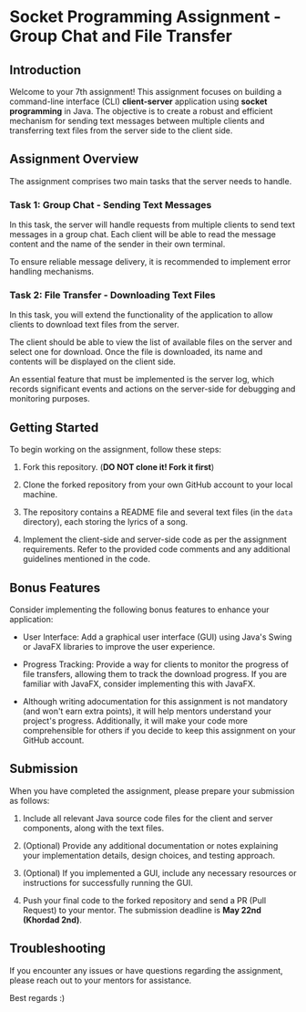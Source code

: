 # Socket Programming Assignment - Group Chat and File Transfer

## Introduction
Welcome to your 7th assignment! This assignment focuses on building a command-line interface (CLI) **client-server** application using **socket programming** in Java. The objective is to create a robust and efficient mechanism for sending text messages between multiple clients and transferring text files from the server side to the client side.

## Assignment Overview
The assignment comprises two main tasks that the server needs to handle.

### Task 1: Group Chat - Sending Text Messages
In this task, the server will handle requests from multiple clients to send text messages in a group chat. Each client will be able to read the message content and the name of the sender in their own terminal.

To ensure reliable message delivery, it is recommended to implement error handling mechanisms.

### Task 2: File Transfer - Downloading Text Files
In this task, you will extend the functionality of the application to allow clients to download text files from the server.

The client should be able to view the list of available files on the server and select one for download. Once the file is downloaded, its name and contents will be displayed on the client side.


An essential feature that must be implemented is the server log, which records significant events and actions on the server-side for debugging and monitoring purposes.

## Getting Started
To begin working on the assignment, follow these steps:

1. Fork this repository. (**DO NOT clone it! Fork it first**)

2. Clone the forked repository from your own GitHub account to your local machine.

3. The repository contains a README file and several text files (in the `data` directory), each storing the lyrics of a song.

4. Implement the client-side and server-side code as per the assignment requirements. Refer to the provided code comments and any additional guidelines mentioned in the code.

## Bonus Features
Consider implementing the following bonus features to enhance your application:

- User Interface: Add a graphical user interface (GUI) using Java's Swing or JavaFX libraries to improve the user experience.

- Progress Tracking: Provide a way for clients to monitor the progress of file transfers, allowing them to track the download progress. If you are familiar with JavaFX, consider implementing this with JavaFX.

- Although writing adocumentation for this assignment is not mandatory (and won't earn extra points), it will help mentors understand your project's progress. Additionally, it will make your code more comprehensible for others if you decide to keep this assignment on your GitHub account.

## Submission
When you have completed the assignment, please prepare your submission as follows:

1. Include all relevant Java source code files for the client and server components, along with the text files.

2. (Optional) Provide any additional documentation or notes explaining your implementation details, design choices, and testing approach.

3. (Optional) If you implemented a GUI, include any necessary resources or instructions for successfully running the GUI.

4. Push your final code to the forked repository and send a PR (Pull Request) to your mentor. The submission deadline is **May 22nd (Khordad 2nd)**.

## Troubleshooting
If you encounter any issues or have questions regarding the assignment, please reach out to your mentors for assistance.

Best regards :)